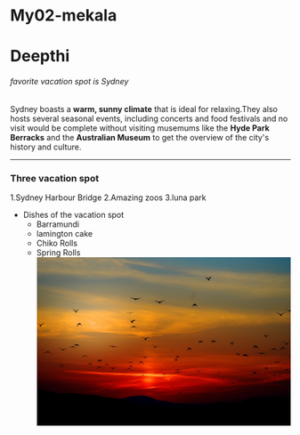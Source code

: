 # My02-mekala

# Deepthi

###### favorite vacation spot is Sydney
Sydney boasts a **warm, sunny climate** that is ideal for relaxing.They also hosts several seasonal events, including concerts and food festivals and no visit would  be complete without visiting musemums like the **Hyde Park Berracks**  and the **Australian Museum** to get the overview of the city's history and culture.

-----

### Three vacation spot
1.Sydney Harbour Bridge
2.Amazing zoos
3.luna park
* Dishes of the vacation spot
    * Barramundi
    * lamington cake
    * Chiko Rolls
    * Spring Rolls
![my photo link](https://github.com/KKFJF/My02-mekala/blob/main/mountains-100367_1280.jpg)